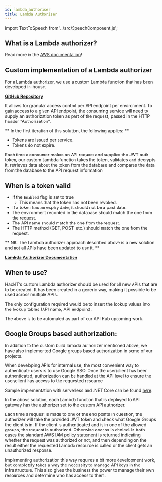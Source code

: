 ```yaml
---
id: lambda_authoriser
title: Lambda Authoriser
---
```


import TextToSpeech from '../src/SpeechComponent.js';

<TextToSpeech>

##  What is a Lambda authorizer?

Read more in the [AWS documentation](https://docs.aws.amazon.com/apigateway/latest/developerguide/apigateway-use-lambda-authorizer.html)!

## Custom implementation of a Lambda authorizer

For a Lambda authorizer, we use a custom Lambda function that has been developed in-house.

[**GitHub Repository**](https://github.com/LBHackney-IT/api-auth-token-generator)

It allows for granular access control per API endpoint per environment. To gain access to a given API endpoint, the consuming service will need to supply an authorization token as part of the request, passed in the HTTP header “Authorisation”.

** In the first iteration of this solution, the following applies: **

- Tokens are issued per service.
- Tokens do not expire.

Each time a consumer makes an API request and supplies the JWT auth token, our custom Lambda function takes the token, validates and decrypts it, retrieves data about the token from the database and compares the data from the database to the API request information.

## When is a token valid

- If the `Enabled` flag is set to true.
  * This means that the token has not been revoked.
- If a token has an expiry date, it should not be a past date.
- The environment recorded in the database should match the one from the request.
- The API name should match the one from the request.
- The HTTP method (GET, POST, etc.) should match the one from the request.

** NB: The Lambda authorizer approach described above is a new solution and not all APIs have been updated to use it. **

[**Lambda Authorizer Documentation**](https://docs.google.com/document/d/1mpTY-sfYwR2brIF_8KjxiYzW6zgkjbv4Pi-9Y5LRlBA/edit#)

## When to use?

HackIT’s custom Lambda authorizer should be used for all new APIs that are to be created. It has been created in a generic way, making it possible to be used across multiple APIs.

The only configuration required would be to insert the lookup values into the lookup tables (API name, API endpoint).

The above is to be automated as part of our API Hub upcoming work.

## Google Groups based authorization:

In addition to the custom build lambda authorizer mentioned above, we have also implemented Google groups based authorization in some of our projects.

When developing APIs for internal use, the most convenient way to authenticate users is to use Google SSO. Once the user/client has been authenticated, authorization can be handled at the API level to ensure the user/client has access to the requested resource.

Sample implementation with serverless and .NET Core can be found [here](https://github.com/LBHackney-IT/comino-printing).

In the above solution, each Lambda function that is deployed to API gateway has the authorizer set to the custom API authorizer.

Each time a request is made to one of the end points in question, the authorizer will take the provided JWT token and check what Google Groups the client is in. If the client is authenticated and is in one of the allowed groups, the request is authorized. Otherwise access is denied. In both cases the standard AWS IAM policy statement is returned indicating whether the request was authorized or not, and then depending on the result either the requested Lambda resource is called or the client gets an unauthorized response.

Implementing authorization this way requires a bit more development work, but completely takes a way the necessity to manage API keys in the infrastructure. This also gives the business the power to manage their own resources and determine who has access to them.
</TextToSpeech>